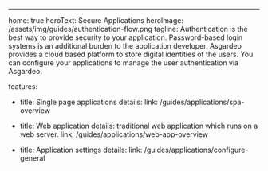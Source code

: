 ---
home: true
heroText: Secure Applications
heroImage: /assets/img/guides/authentication-flow.png
tagline: Authentication is the best way to provide security to your application. Password-based login systems is an additional burden to the application developer. Asgardeo provides a cloud based platform to store digital identities of the users. You can configure your applications to manage the user authentication via Asgardeo.

features:
  - title: Single page applications 
    details: 
    link: /guides/applications/spa-overview

  - title: Web application
    details: traditional web application which runs on a web server.
    link: /guides/applications/web-app-overview
    
  - title: Application settings
    details: 
    link: /guides/applications/configure-general
